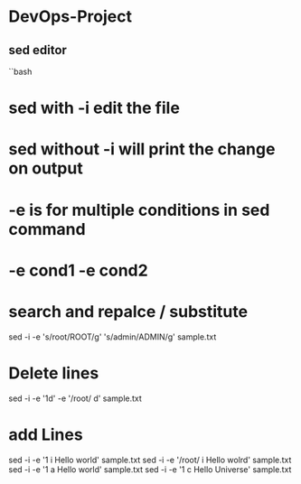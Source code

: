 # DevOps-Project

## sed editor
``bash

# sed with -i edit the file
# sed without -i will print the change on output

# -e is for multiple conditions in sed command
# -e cond1 -e cond2


# search and repalce / substitute
sed -i -e 's/root/ROOT/g' 's/admin/ADMIN/g' sample.txt

# Delete lines
sed -i -e '1d' -e '/root/ d' sample.txt

# add Lines
sed -i -e '1 i Hello world' sample.txt
sed -i -e '/root/ i Hello wolrd' sample.txt
sed -i -e '1 a Hello world' sample.txt
sed -i -e '1 c Hello Universe' sample.txt  